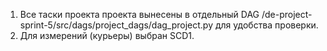1. Все таски проекта проекта вынесены в отдельный DAG /de-project-sprint-5/src/dags/project_dags/dag_project.py для удобства проверки.
2. Для измерений (курьеры) выбран SCD1.




